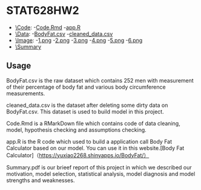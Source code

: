 # STAT628HW2

- [\Code](https://github.com/li2268/STAT628HW2/tree/main/Code):
  -[Code.Rmd](https://github.com/li2268/STAT628HW2/blob/main/Code/Code.Rmd)
  -[app.R](https://github.com/li2268/STAT628HW2/blob/main/Code/app.R)
- [\Data](https://github.com/li2268/STAT628HW2/tree/main/Data):
  -[BodyFat.csv](https://github.com/li2268/STAT628HW2/blob/main/Data/BodyFat.csv)
  -[cleaned_data.csv](https://github.com/li2268/STAT628HW2/blob/main/Data/cleaned_data.csv)
- [\Image](https://github.com/li2268/STAT628HW2/tree/main/Image):
  -[1.png](https://github.com/li2268/STAT628HW2/blob/main/Image/1.png)
  -[2.png](https://github.com/li2268/STAT628HW2/blob/main/Image/2.png)
  -[3.png](https://github.com/li2268/STAT628HW2/blob/main/Image/3.png)
  -[4.png](https://github.com/li2268/STAT628HW2/blob/main/Image/4.png)
  -[5.png](https://github.com/li2268/STAT628HW2/blob/main/Image/5.png)
  -[6.png](https://github.com/li2268/STAT628HW2/blob/main/Image/6.png)
- [\Summary](https://github.com/li2268/STAT628HW2/blob/main/Summary.pdf)

## Usage
BodyFat.csv is the raw dataset which contains 252 men with measurement of their percentage of body fat and various body circumference measurements.

cleaned_data.csv is the dataset after deleting some dirty data on BodyFat.csv. This dataset is used to build model in this project.

Code.Rmd is a RMarkDown file which contains code of data cleaning, model, hypothesis checking and assumptions checking.

app.R is the R code which used to build a application call Body Fat Calculator based on our model. You can use it in this website.[Body Fat Calculator]（https://yuxiao2268.shinyapps.io/BodyFat/）

Summary.pdf is our brieef report of this project in which we described our motivation, model selection, statistical analysis, model diagnosis and model strengths and weaknesses.
